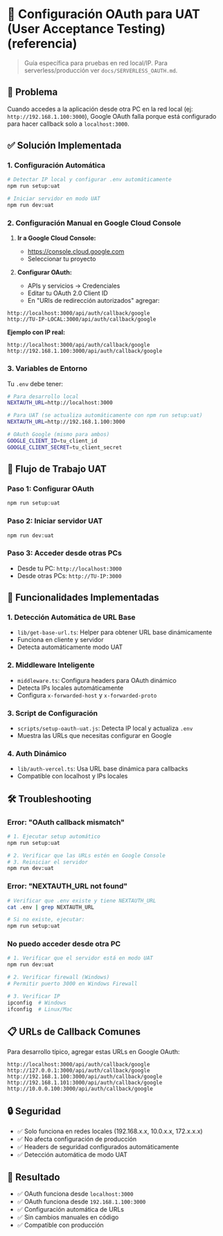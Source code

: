 # 🔐 Configuración OAuth para UAT (User Acceptance Testing) (referencia)

> Guía específica para pruebas en red local/IP. Para serverless/producción ver `docs/SERVERLESS_OAUTH.md`.

## 🎯 Problema

Cuando accedes a la aplicación desde otra PC en la red local (ej: `http://192.168.1.100:3000`), Google OAuth falla porque está configurado para hacer callback solo a `localhost:3000`.

## ✅ Solución Implementada

### **1. Configuración Automática**

```bash
# Detectar IP local y configurar .env automáticamente
npm run setup:uat

# Iniciar servidor en modo UAT
npm run dev:uat
```

### **2. Configuración Manual en Google Cloud Console**

1. **Ir a Google Cloud Console:**
   - https://console.cloud.google.com
   - Seleccionar tu proyecto

2. **Configurar OAuth:**
   - APIs y servicios → Credenciales
   - Editar tu OAuth 2.0 Client ID
   - En "URIs de redirección autorizados" agregar:

```
http://localhost:3000/api/auth/callback/google
http://TU-IP-LOCAL:3000/api/auth/callback/google
```

**Ejemplo con IP real:**
```
http://localhost:3000/api/auth/callback/google
http://192.168.1.100:3000/api/auth/callback/google
```

### **3. Variables de Entorno**

Tu `.env` debe tener:

```bash
# Para desarrollo local
NEXTAUTH_URL=http://localhost:3000

# Para UAT (se actualiza automáticamente con npm run setup:uat)
NEXTAUTH_URL=http://192.168.1.100:3000

# OAuth Google (mismo para ambos)
GOOGLE_CLIENT_ID=tu_client_id
GOOGLE_CLIENT_SECRET=tu_client_secret
```

## 🚀 Flujo de Trabajo UAT

### **Paso 1: Configurar OAuth**
```bash
npm run setup:uat
```

### **Paso 2: Iniciar servidor UAT**
```bash
npm run dev:uat
```

### **Paso 3: Acceder desde otras PCs**
- Desde tu PC: `http://localhost:3000`
- Desde otras PCs: `http://TU-IP:3000`

## 🔧 Funcionalidades Implementadas

### **1. Detección Automática de URL Base**
- `lib/get-base-url.ts`: Helper para obtener URL base dinámicamente
- Funciona en cliente y servidor
- Detecta automáticamente modo UAT

### **2. Middleware Inteligente**
- `middleware.ts`: Configura headers para OAuth dinámico
- Detecta IPs locales automáticamente
- Configura `x-forwarded-host` y `x-forwarded-proto`

### **3. Script de Configuración**
- `scripts/setup-oauth-uat.js`: Detecta IP local y actualiza `.env`
- Muestra las URLs que necesitas configurar en Google

### **4. Auth Dinámico**
- `lib/auth-vercel.ts`: Usa URL base dinámica para callbacks
- Compatible con localhost y IPs locales

## 🛠️ Troubleshooting

### **Error: "OAuth callback mismatch"**
```bash
# 1. Ejecutar setup automático
npm run setup:uat

# 2. Verificar que las URLs estén en Google Console
# 3. Reiniciar el servidor
npm run dev:uat
```

### **Error: "NEXTAUTH_URL not found"**
```bash
# Verificar que .env existe y tiene NEXTAUTH_URL
cat .env | grep NEXTAUTH_URL

# Si no existe, ejecutar:
npm run setup:uat
```

### **No puedo acceder desde otra PC**
```bash
# 1. Verificar que el servidor está en modo UAT
npm run dev:uat

# 2. Verificar firewall (Windows)
# Permitir puerto 3000 en Windows Firewall

# 3. Verificar IP
ipconfig  # Windows
ifconfig  # Linux/Mac
```

## 📋 URLs de Callback Comunes

Para desarrollo típico, agregar estas URLs en Google OAuth:

```
http://localhost:3000/api/auth/callback/google
http://127.0.0.1:3000/api/auth/callback/google
http://192.168.1.100:3000/api/auth/callback/google
http://192.168.1.101:3000/api/auth/callback/google
http://10.0.0.100:3000/api/auth/callback/google
```

## 🔒 Seguridad

- ✅ Solo funciona en redes locales (192.168.x.x, 10.0.x.x, 172.x.x.x)
- ✅ No afecta configuración de producción
- ✅ Headers de seguridad configurados automáticamente
- ✅ Detección automática de modo UAT

## 🎯 Resultado

- ✅ OAuth funciona desde `localhost:3000`
- ✅ OAuth funciona desde `192.168.1.100:3000`
- ✅ Configuración automática de URLs
- ✅ Sin cambios manuales en código
- ✅ Compatible con producción
